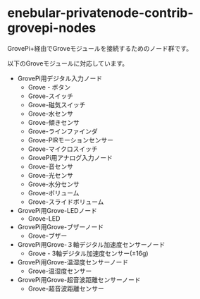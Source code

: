 # enebular-privatenode-contrib-grovepi-nodes
GrovePi+経由でGroveモジュールを接続するためのノード群です。

以下のGroveモジュールに対応しています。

* GrovePi用デジタル入力ノード
    * Grove - ボタン
    * Grove-スイッチ
    * Grove-磁気スイッチ
    * Grove-水センサ
    * Grove-傾きセンサ
    * Grove-ラインファインダ
    * Grove-PIRモーションセンサー
    * Grove-マイクロスイッチ
    * GrovePi用アナログ入力ノード
    * Grove-音センサ
    * Grove-光センサ
    * Grove-水分センサ
    * Grove-ボリューム
    * Grove-スライドボリューム
* GrovePi用Grove-LEDノード
    * Grove-LED
* GrovePi用Grove-ブザーノード
    * Grove-ブザー
* GrovePi用Grove-３軸デジタル加速度センサーノード
    * Grove - 3軸デジタル加速度センサー(±16g)
* GrovePi用Grove-温湿度センサーノード
    * Grove-温湿度センサー
* GrovePi用Grove-超音波距離センサーノード
    * Grove-超音波距離センサー